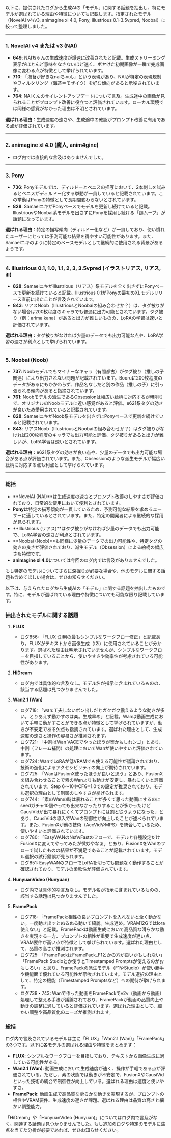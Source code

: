 以下に、提供されたログから生成AIの「モデル」に関する話題を抽出し、特にモデルが選ばれている理由や特徴についても記載します。指定されたモデル（NovelAI v4/v3, animagine xl 4.0, Pony, illustrious 0.1-3.5vpred, Noobai）に絞って整理しました。

---

### 1. NovelAI v4 または v3 (NAI)
- **649**: NAIちゃんの生成速度が爆速に改善されたと記載。生成ストリーミング表示がほとんど意味をなさないほど速く、ボヤけた初期画像が一瞬で完成画像に変わる点が特徴として挙げられています。
- **710**: 「海苔が好きなnaiちゃん」という表現があり、NAIが特定の表現規制やフィルタリング（海苔＝モザイク）を好む傾向があると示唆されています。
- **764**: NAIくんのサイレントアップデートについて言及。生成途中の画像が見られることがプロンプト改善に役立つと評価されています。ローカル環境では同様の感覚がなかった理由は不明とされています。

**選ばれる理由**：生成速度の速さや、生成途中の確認がプロンプト改善に有用である点が評価されています。

---

### 2. animagine xl 4.0 (魔人, anim4gine)
- ログ内では直接的な言及はありませんでした。

---

### 3. Pony
- **736**: Ponyモデルでは、ディルドーとペニスの描写において、2本刺しを試みるとペニスがディルドー化する挙動が一貫していると記載されています。この挙動はPonyの特徴として長期間変わらないとされています。
- **828**: SamaelニキがPonyベースでモデルを更新し続けていると記載。IllustriousやNoobai系モデルを出さずにPonyを採用し続ける「謎ムーブ」が話題になっています。

**選ばれる理由**：特定の描写傾向（ディルドー化など）が一貫しており、使い慣れたユーザーにとっては予測可能な結果を得やすい可能性があります。また、Samaelニキのように特定のベースモデルとして継続的に使用される背景があるようです。

---

### 4. illustrious 0.1, 1.0, 1.1, 2, 3, 3.5vpred (イラストリアス, リアス, ill)
- **828**: SamaelニキがIllustrious（リアス）系モデルを全く出さずにPonyベースで更新を続けていると記載。Illustrious 0.1がPonyの最初のXLモデルリリース直前に出たことが言及されています。
- **843**: リアスNoob（IllustriousとNoobaiの組み合わせか？）は、タグ被りがない場合は200枚程度のキャラでも普通に出力可能とされています。タグ被り（例：arima kana）があると出力が難しいものの、LoRAの学習は速いと評価されています。

**選ばれる理由**：タグ被りがなければ少量のデータでも出力可能な点や、LoRA学習の速さが利点として挙げられています。

---

### 5. Noobai (Noob)
- **737**: Noobモデルでもマイナーなキャラ（有間都古）がタグ被り（推しの子関連）により出力されない問題が記載されています。Booruに200枚程度のデータがあるにもかかわらず、作品名なしだと別の作品（推しの子）に引っ張られる傾向があると指摘されています。
- **761**: Noobモデルの派生であるObsessionは幅広い絵柄に対応するが粗削りで、オリジナルのNoobモデルに近い感覚があると評価。e621系タグの効きが良いため愛用されていると記載されています。
- **828**: SamaelニキがNoob系モデルを出さずにPonyベースで更新を続けていると記載されています。
- **843**: リアスNoob（IllustriousとNoobaiの組み合わせか？）はタグ被りがなければ200枚程度のキャラでも出力可能と評価。タグ被りがあると出力が難しいが、LoRA学習は速いとされています。

**選ばれる理由**：e621系タグの効きが良い点や、少量のデータでも出力可能な場合がある点が評価されています。また、Obsessionのような派生モデルが幅広い絵柄に対応する点も利点として挙げられています。

---

### 総括
- **NovelAI (NAI)**は生成速度の速さとプロンプト改善のしやすさが評価されており、日常的な使用において便利とされています。
- **Pony**は特定の描写傾向が一貫しているため、予測可能な結果を求めるユーザーに適しているとされています。また、特定の開発者による継続的な採用が見られます。
- **Illustrious (リアス)**はタグ被りがなければ少量のデータでも出力可能で、LoRA学習の速さが利点とされています。
- **Noobai (Noob)**も同様に少量のデータでの出力可能性や、特定タグの効きの良さが評価されており、派生モデル（Obsession）による絵柄の幅広さも特徴です。
- **animagine xl 4.0**については今回のログ内では言及がありませんでした。

もし特定のモデルについてさらに深掘りが必要な場合や、他のモデルに関する話題も含めてほしい場合は、ぜひお知らせください。

以下は、与えられたログから生成AIの「モデル」に関する話題を抽出したものです。特に、モデルが選ばれている理由や特徴についても可能な限り記載しています。

### 抽出されたモデルに関する話題
1. **FLUX**
   - ログ856: 「FLUX t2i用の最もシンプルなワークフロー修正」と記載あり。FLUXがテキストから画像生成（t2i）に使用されていることが分かります。選ばれた理由は明示されていませんが、シンプルなワークフローを目指していることから、使いやすさや効率性が考慮されている可能性があります。

2. **HiDream**
   - ログ内では具体的な言及なし。モデル名が指示に含まれているものの、該当する話題は見つかりませんでした。

3. **Wan2.1 (Wan)**
   - ログ718: 「wan:工夫しないポン出しだとガクガク震えるような動きが多い。とりあえず動かすのは楽。生成早め」と記載。Wanは動画生成において手軽に動かすことができる点が特徴として挙げられていますが、動きが不安定である欠点も指摘されています。選ばれた理由として、生成速度の速さと操作の容易さが推測されます。
   - ログ721: 「中割はWan VACEでやったほうが楽かもしれンゴ」とあり、中割（フレーム補間）の処理においてWanが使いやすいと評価されています。
   - ログ724: WanでLoRAが低VRAMでも使える可能性が議論されており、技術の進化によるアクセシビリティの向上が期待されています。
   - ログ725: 「WanはFusionX使ったほうが良いと思う」とあり、FusionXを組み合わせることで素のWanよりも動きが安定し、暴れにくいと評価されています。Step 6～10やCFG=1.0での設定が推奨されており、モデル選択の理由として制御のしやすさが挙げられます。
   - ログ744: 「素のWanの時は暴れることが多くて思った動画にするのにseedガチャ10個やっても出来なかったりすることが多かったけどCausiVidが出て暴れにくくてプロンプトには割と従うようになった」とあり、CausiVidの導入でWanの制御性が向上したことが述べられています。また、FusionXが他の技術（AccVidやMPS）を統合しているため、使いやすいと評価されています。
   - ログ780: 「EasyWANのNsfwFastのフローで、モデルと各種設定だけFusionXに変えてやってみたが微妙やなぁ」とあり、FusionXをWanのフローで試したものの結果が不満足であることが記載されています。モデル選択の試行錯誤が見られます。
   - ログ851: EasyWANのフローでLoRAを切っても問題なく動作することが確認されており、モデルの柔軟性が評価されています。

4. **HunyuanVideo (Hunyuan)**
   - ログ内では具体的な言及なし。モデル名が指示に含まれているものの、該当する話題は見つかりませんでした。

5. **FramePack**
   - ログ718: 「FramePack:相性の良いプロンプトを入れないと全く動かない。一度動き出すとぬるぬる動いて綺麗。生成遅め。VRAM12Gではlora使えない」と記載。FramePackは動画生成において高品質な滑らかな動きを実現する一方、プロンプトの相性が重要で生成速度が遅い点、VRAM要件が高い点が特徴として挙げられています。選ばれた理由として、品質の高さが推測されます。
   - ログ725: 「FramePackはFramePack_F1とかの方が良いかもしれない」「FramePack Studioとか使うとTimestamped Promptsが使えるのがおもしろい」とあり、FramePackの派生モデル（F1やStudio）が使い勝手や機能面で優れている可能性が示唆されています。モデル選択の理由として、特定の機能（Timestamped Promptsなど）への期待が挙げられます。
   - ログ738・743: Wanで作った動画をFramePackでv2v（動画から動画）処理して整える手法が議論されており、FramePackが動画の品質向上や動きの調整に適していると評価されています。選ばれた理由として、細かい調整や高品質化のニーズが推測されます。

### 総括
ログ内で言及されているモデルは主に「FLUX」「Wan2.1 (Wan)」「FramePack」の3つです。以下に各モデルの選ばれる理由や特徴をまとめます：
- **FLUX**: シンプルなワークフローを目指しており、テキストから画像生成に適している可能性がある。
- **Wan2.1 (Wan)**: 動画生成において生成速度が速く、操作が手軽である点が評価されている。ただし、素の状態では動きが不安定で、FusionXやCausiVidといった技術の統合で制御性が向上している。選ばれる理由は速度と使いやすさ。
- **FramePack**: 動画生成で高品質な滑らかな動きを実現するが、プロンプトの相性やVRAM要件、生成速度の遅さが課題。選ばれる理由は品質の高さと細かい調整能力。

「HiDream」や「HunyuanVideo (Hunyuan)」についてはログ内で言及がなく、関連する話題は見つかりませんでした。もし追加のログや特定のモデルに焦点を当てた分析が必要であれば、ぜひお知らせください。

